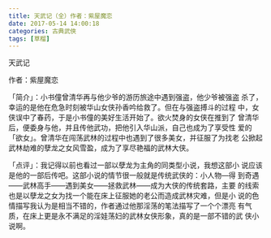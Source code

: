 ```yaml
---
title: 天武记（全）作者：紫屋魔恋
date: 2017-05-14 14:00:18
categories: 古典武俠
tags: [草榴]
---
```

天武记


作者：紫屋魔恋


「简介」：小书僮曾清华再与他少爷的游历旅途中遇到强盗，他少爷被强盗
杀了，幸运的是他在危急时刻被华山女侠孙香吟给救了。但在与强盗搏斗的过程
中，女侠误中了春药，于是小书僮的美好生活开始了。欲火焚身的女侠在推到了
曾清华后，便委身与他，并且传他武功，把他引入华山派，自己也成为了享受性
爱的「欲女」。曾清华在闯荡武林的过程中也遇到了很多美女，并征服了为找老
公掀起武林劫难的孽龙之女风雪盈，成为了享尽艳福的武林大侠。

「点评」：我记得以前也看过一部以孽龙为主角的同类型小说，我想这部小
说应该是他的一部后传吧。这部小说的情节很一般就是传统武侠的：小人物—得
到奇遇——武林高手——遇到美女——拯救武林——成为大侠的传统套路，主要
的线索也是以孽龙之女为找一个能在床上征服她的老公而造成武林灾难，但是小
说的色情描写我认为是相当不错的，作者通过他那淫荡的笔法描写了一个个漂亮
有气质，在床上更是永不满足的淫娃荡妇的武林女侠形象，真的是一部不错的武
侠小说啊。